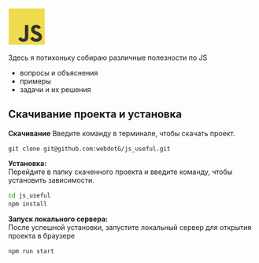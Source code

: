 <img src="https://raw.githubusercontent.com/devicons/devicon/55609aa5bd817ff167afce0d965585c92040787a/icons/javascript/javascript-original.svg" width="75px" height="75px">


Здесь я потихоньку собираю различные полезности по JS  
+ вопросы и объяснения  
+ примеры  
+ задачи и их решения 

## Скачивание проекта и установка 

**Скачивание**
Введите команду в терминале, чтобы скачать проект.

```
git clone git@github.com:webdotG/js_useful.git
```


**Установка:**  
Перейдите в папку скаченного проекта и введите команду, чтобы установить зависимости.

   ```bash
   cd js_useful 
   npm install
  ```
**Запуск локального сервера:**  
После успешной установки, запустите локальный сервер для открытия проекта в браузере

   ```
   npm run start
  ```
